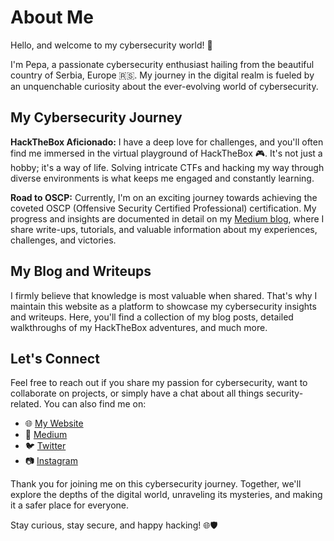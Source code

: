 # 

# About Me

Hello, and welcome to my cybersecurity world! 👋

I'm Pepa, a passionate cybersecurity enthusiast hailing from the beautiful country of Serbia, Europe 🇷🇸. My journey in the digital realm is fueled by an unquenchable curiosity about the ever-evolving world of cybersecurity.

## My Cybersecurity Journey

**HackTheBox Aficionado:** I have a deep love for challenges, and you'll often find me immersed in the virtual playground of HackTheBox 🎮. It's not just a hobby; it's a way of life. Solving intricate CTFs and hacking my way through diverse environments is what keeps me engaged and constantly learning.

**Road to OSCP:** Currently, I'm on an exciting journey towards achieving the coveted OSCP (Offensive Security Certified Professional) certification. My progress and insights are documented in detail on my [Medium blog](https://medium.com/@pepax3), where I share write-ups, tutorials, and valuable information about my experiences, challenges, and victories.

## My Blog and Writeups

I firmly believe that knowledge is most valuable when shared. That's why I maintain this website as a platform to showcase my cybersecurity insights and writeups. Here, you'll find a collection of my blog posts, detailed walkthroughs of my HackTheBox adventures, and much more.

## Let's Connect

Feel free to reach out if you share my passion for cybersecurity, want to collaborate on projects, or simply have a chat about all things security-related. You can also find me on:

- 🌐 [My Website](https://pepax3.github.io)
- 📝 [Medium](https://medium.com/@pepax3)
- 🐦 [Twitter](https://twitter.com/pepax33)
- 📷 [Instagram](https://www.instagram.com/pepa221b)

Thank you for joining me on this cybersecurity journey. Together, we'll explore the depths of the digital world, unraveling its mysteries, and making it a safer place for everyone.

Stay curious, stay secure, and happy hacking! 🌐🛡️



